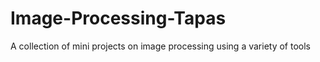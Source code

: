 # Image-Processing-Tapas
A collection of mini projects on image processing using a variety of tools
